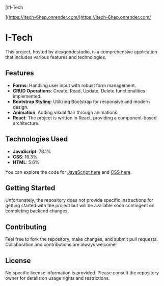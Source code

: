 [#I-Tech

](https://itech-6hep.onrender.com/)https://itech-6hep.onrender.com/
# I-Tech

This project, hosted by alexgoodestudio, is a comprehensive application that includes various features and technologies.

## Features

- **Forms**: Handling user input with robust form management.
- **CRUD Operations**: Create, Read, Update, Delete functionalities implemented.
- **Bootstrap Styling**: Utilizing Bootstrap for responsive and modern design.
- **Animation**: Adding visual flair through animations.
- **React**: The project is written in React, providing a component-based architecture.

## Technologies Used

- **JavaScript**: 78.1%
- **CSS**: 16.3%
- **HTML**: 5.6%

You can explore the code for [JavaScript here](https://github.com/alexgoodestudio/i-tech/search?l=javascript) and [CSS here](https://github.com/alexgoodestudio/i-tech/search?l=css).

## Getting Started

Unfortunately, the repository does not provide specific instructions for getting started with the project but will be available soon contingent on completing backend changes. 

## Contributing

Feel free to fork the repository, make changes, and submit pull requests. Collaboration and contributions are always welcome!

## License

No specific license information is provided. Please consult the repository owner for details on usage rights and restrictions.

